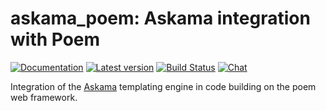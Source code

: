 # askama_poem: Askama integration with Poem

[![Documentation](https://docs.rs/askama_poem/badge.svg)](https://docs.rs/askama_poem/)
[![Latest version](https://img.shields.io/crates/v/askama_poem.svg)](https://crates.io/crates/askama_poem)
[![Build Status](https://github.com/djc/askama/workflows/CI/badge.svg)](https://github.com/djc/askama/actions?query=workflow%3ACI)
[![Chat](https://img.shields.io/discord/976380008299917365?logo=discord)](https://discord.gg/ZucwjE6bmT)

Integration of the [Askama](https://github.com/djc/askama) templating engine in
code building on the poem web framework.
